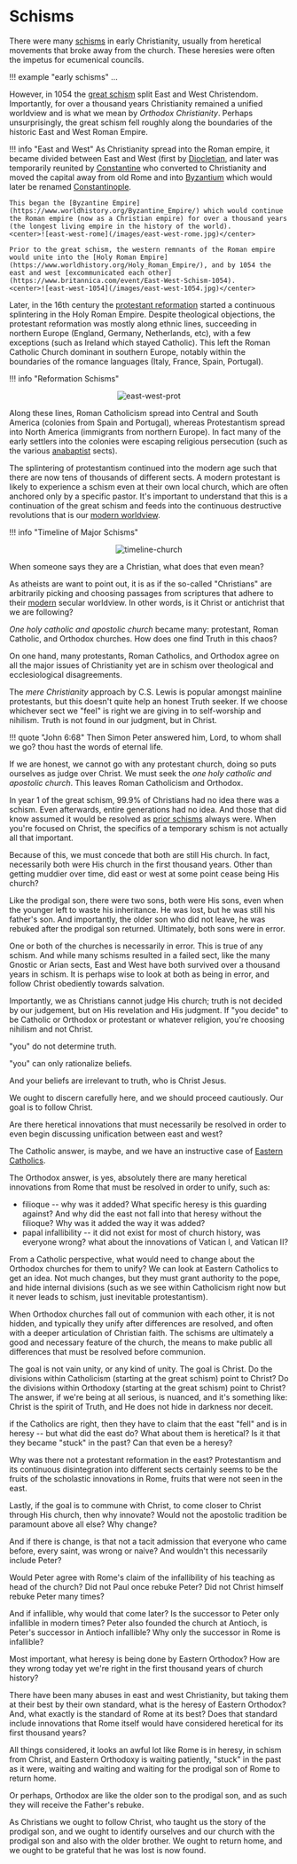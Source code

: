 # Schisms

<!--
Lord Jesus Christ
Son of God
Have mercy on me, a sinner

Lord, guide me, reveal for me Truth and grant me wisdom and insight in order to articulate Truth, so that His name may be praised through these pages 
-->



There were many 
 [schisms](https://en.m.wikipedia.org/wiki/Schism_in_Christianity) in early Christianity, usually from heretical movements that broke away from the church.
These heresies were often the impetus for ecumenical councils.

!!! example "early schisms"
    ...

However, in 1054 the
 [great schism](https://en.m.wikipedia.org/wiki/East%E2%80%93West_Schism)
 split East and West Christendom.
Importantly, for over a thousand years Christianity remained a unified worldview and is what we mean by *Orthodox Christianity*.
Perhaps unsurprisingly, the great schism fell roughly along the boundaries of the historic East and West Roman Empire.

!!! info "East and West"
    As Christianity spread into the Roman empire, it became divided between East and West (first by [Diocletian](https://www.worldhistory.org/Diocletian/), and later was temporarily reunited by [Constantine](https://www.worldhistory.org/Constantine_I/) who converted to Christianity and moved the capital away from old Rome and into [Byzantium](https://www.worldhistory.org/Byzantium/) which would later be renamed [Constantinople](https://www.worldhistory.org/Constantinople/). 
    
    This began the [Byzantine Empire](https://www.worldhistory.org/Byzantine_Empire/) which would continue the Roman empire (now as a Christian empire) for over a thousand years (the longest living empire in the history of the world).
    <center>![east-west-rome](/images/east-west-rome.jpg)</center>

    Prior to the great schism, the western remnants of the Roman empire would unite into the [Holy Roman Empire](https://www.worldhistory.org/Holy_Roman_Empire/), and by 1054 the east and west [excommunicated each other](https://www.britannica.com/event/East-West-Schism-1054).
    <center>![east-west-1054](/images/east-west-1054.jpg)</center>


Later, in the 16th century the
 [protestant reformation](https://en.m.wikipedia.org/wiki/Reformation) started a continuous splintering in the Holy Roman Empire.
Despite theological objections, the protestant reformation was mostly along ethnic lines, succeeding in northern Europe (England, Germany, Netherlands, etc), with a few exceptions (such as Ireland which stayed Catholic).
This left the Roman Catholic Church dominant in southern Europe, notably within the boundaries of the romance languages (Italy, France, Spain, Portugal).

!!! info "Reformation Schisms"
    <center>![east-west-prot](/images/east-west-prot.jpg)</center>

Along these lines, Roman Catholicism spread into Central and South America (colonies from Spain and Portugal), whereas Protestantism spread into North America (immigrants from northern Europe).
In fact many of the early settlers into the colonies were escaping religious persecution (such as the various [anabaptist](https://en.m.wikipedia.org/wiki/Anabaptism) sects).

The splintering of protestantism continued into the modern age such that there are now tens of thousands of different sects.
A modern protestant is likely to experience a schism even at their own local church, which are often anchored only by a specific pastor.
It's important to understand that this is a continuation of the great schism and feeds into the continuous destructive revolutions that is our [modern worldview](index.md).


!!! info "Timeline of Major Schisms"
    <center>![timeline-church](/images/timeline-church.jpg)</center>




When someone says they are a Christian, what does that even mean?

As atheists are want to point out, it is as if the so-called "Christians" are arbitrarily picking and choosing passages from scriptures that adhere to their 
 [modern](index.md) secular worldview.
In other words, is it Christ or antichrist that we are following?

*One holy catholic and apostolic church* became many: protestant, Roman Catholic, and Orthodox churches.
How does one find Truth in this chaos?

On one hand, many protestants, Roman Catholics, and Orthodox agree on all the major issues of Christianity yet are in schism over theological and ecclesiological disagreements.

The *mere Christianity* approach by C.S. Lewis is popular amongst mainline protestants, but this doesn't quite help an honest Truth seeker.
If we choose whichever sect we "feel" is right we are giving in to self-worship and nihilism.
Truth is not found in our judgment, but in Christ.

!!! quote "John 6:68"
    Then Simon Peter answered him, Lord, to whom shall we go? thou hast the words of eternal life.

If we are honest, we cannot go with any protestant church, doing so puts ourselves as judge over Christ.
We must seek the *one holy catholic and apostolic church*.
This leaves Roman Catholicism and Orthodox.



In year 1 of the great schism, 99.9% of Christians had no idea there was a schism. Even afterwards, entire generations had no idea. And those that did know assumed it would be resolved as [prior schisms](https://en.m.wikipedia.org/wiki/Schism_in_Christianity) always were. When you're focused on Christ, the specifics of a temporary schism is not actually all that important. 

Because of this, we must concede that both are still His church. In fact, necessarily both were His church in the first thousand years. Other than getting muddier over time, did east or west at some point cease being His church?

Like the prodigal son, there were two sons, both were His sons, even when the younger left to waste his inheritance. He was lost, but he was still his father's son. And importantly, the older son who did not leave, he was rebuked after the prodigal son returned. Ultimately, both sons were in error.

One or both of the churches is necessarily in error. This is true of any schism. And while many schisms resulted in a failed sect, like the many Gnostic or Arian sects, East and West have both survived over a thousand years in schism. It is perhaps wise to look at both as being in error, and follow Christ obediently towards salvation.

Importantly, we as Christians cannot judge His church; truth is not decided by our judgement, but on His revelation and His judgment.
If "you decide" to be Catholic or Orthodox or protestant or whatever religion, you're choosing nihilism and not Christ. 

"you" do not determine truth. 

"you" can only rationalize beliefs. 

And your beliefs are irrelevant to truth, who is Christ Jesus.

We ought to discern carefully here, and we should proceed cautiously. Our goal is to follow Christ.

Are there heretical innovations that must necessarily be resolved in order to even begin discussing unification between east and west?

The Catholic answer, is maybe, and we have an instructive case of [Eastern Catholics](https://en.m.wikipedia.org/wiki/Eastern_Catholic_Churches).

The Orthodox answer, is yes, absolutely there are many heretical innovations from Rome that must be resolved in order to unify, such as:

* filioque -- why was it added? What specific heresy is this guarding against? And why did the east not fall into that heresy without the filioque? Why was it added the way it was added?
* papal infallibility -- it did not exist for most of church history, was everyone wrong? what about the innovations of Vatican I, and Vatican II?

From a Catholic perspective, what would need to change about the Orthodox churches for them to unify? We can look at Eastern Catholics to get an idea. Not much changes, but they must grant authority to the pope, and hide internal divisions (such as we see within Catholicism right now but it never leads to schism, just inevitable protestantism).

When Orthodox churches fall out of communion with each other, it is not hidden, and typically they unify after differences are resolved, and often with a deeper articulation of Christian faith.
The schisms are ultimately a good and necessary feature of the church, the means to make public all differences that must be resolved before communion.

The goal is not vain unity, or any kind of unity. 
The goal is Christ. 
Do the divisions within Catholicism (starting at the great schism) point to Christ?
Do the divisions within Orthodoxy (starting at the great schism) point to Christ?
The answer, if we're being at all serious, is nuanced, and it's something like: Christ is the spirit of Truth, and He does not hide in darkness nor deceit.

if the Catholics are right, then they have to claim that the east "fell" and is in heresy -- but what did the east do? What about them is heretical?
Is it that they became "stuck" in the past? Can that even be a heresy?

Why was there not a protestant reformation in the east?
Protestantism and its continuous disintegration into different sects certainly seems to be the fruits of the scholastic innovations in Rome, fruits that were not seen in the east.

Lastly, if the goal is to commune with Christ, to come closer to Christ through His church, then why innovate? Would not the apostolic tradition be paramount above all else? Why change? 

And if there is change, is that not a tacit admission that everyone who came before, every saint, was wrong or naive? And wouldn't this necessarily include Peter?

Would Peter agree with Rome's claim of the infallibility of his teaching as head of the church? 
Did not Paul once rebuke Peter? 
Did not Christ himself rebuke Peter many times?

And if infallible, why would that come later? Is the successor to Peter only infallible in modern times?
Peter also founded the church at Antioch, is Peter's successor in Antioch infallible?
Why only the successor in Rome is infallible?

Most important, what heresy is being done by Eastern Orthodox? How are they wrong today yet we're right in the first thousand years of church history?

There have been many abuses in east and west Christianity, but taking them at their best by their own standard, what is the heresy of Eastern Orthodox?
And, what exactly is the standard of Rome at its best? Does that standard include innovations that Rome itself would have considered heretical for its first thousand years?

All things considered, it looks an awful lot like Rome is in heresy, in schism from Christ, and Eastern Orthodoxy is waiting patiently, "stuck" in the past as it were, waiting and waiting and waiting for the prodigal son of Rome to return home. 

Or perhaps, Orthodox are like the older son to the prodigal son, and as such they will receive the Father's rebuke.

As Christians we ought to follow Christ, who taught us the story of the prodigal son, and we ought to identify ourselves and our church with the prodigal son and also with the older brother.
We ought to return home, and we ought to be grateful that he was lost is now found.




























